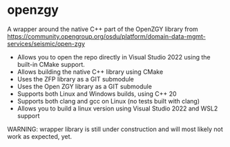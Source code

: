 # openzgy
A wrapper around the native C++ part of the OpenZGY library from https://community.opengroup.org/osdu/platform/domain-data-mgmt-services/seismic/open-zgy

- Allows you to open the repo directly in Visual Studio 2022 using the built-in CMake support.
- Allows building the native C++ library using CMake
- Uses the ZFP library as a GIT submodule
- Uses the Open ZGY library as a GIT submodule
- Supports both Linux and Windows builds, using C++ 20
- Supports both clang and gcc on Linux (no tests built with clang)
- Allows you to build a linux version using Visual Studio 2022 and WSL2 support

WARNING: wrapper library is still under construction and will most likely not work as expected, yet.





